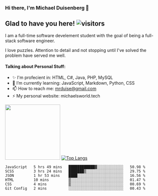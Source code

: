 ### Hi there, I'm Michael Duisenberg 👋
## Glad to have you here! ![visitors](https://visitor-badge.glitch.me/badge?page_id=MrDuise.MrDuise)

I am a full-time software develement student with the goal of being a full-stack software engineer. 

I love puzzles. Attention to detail and not stopping until I've solved the problem have served me well.

#### Talking about Personal Stuff:
- ✨ I'm profecient in: HTML, C#, Java, PHP, MySQL
- 🌱 I’m currently learning: JavaScript, Markdown, Python, CSS
- 📫 How to reach me: mrduise@gmail.com
- ⚡ My personal website: michaelsworld.tech
<!--
**MrDuise/MrDuise** is a ✨ _special_ ✨ repository because its `README.md` (this file) appears on your GitHub profile.

Here are some ideas to get you started:

- 🔭 I’m currently working on ...

- 👯 I’m looking to collaborate on ...
- 🤔 I’m looking for help with ...
- 💬 Ask me about ...

- 😄 Pronouns: ...
- ⚡ Fun fact: ...
-->

<img height="180em" src="https://github-readme-stats.vercel.app/api/?username=MrDuise&show_icons=true&hide_border=true&&count_private=true&include_all_commits=true" /> [![Top Langs](https://github-readme-stats.vercel.app/api/top-langs/?username=MrDuise&langs_count=8)](https://github.com/anuraghazra/github-readme-stats)


<!--START_SECTION:waka-->

```text
JavaScript   5 hrs 49 mins   ████████████▓░░░░░░░░░░░░   50.98 %
SCSS         3 hrs 24 mins   ███████▒░░░░░░░░░░░░░░░░░   29.75 %
JSON         1 hr 53 mins    ████░░░░░░░░░░░░░░░░░░░░░   16.56 %
HTML         10 mins         ▒░░░░░░░░░░░░░░░░░░░░░░░░   01.47 %
CSS          4 mins          ▒░░░░░░░░░░░░░░░░░░░░░░░░   00.69 %
Git Config   2 mins          ░░░░░░░░░░░░░░░░░░░░░░░░░   00.43 %
```

<!--END_SECTION:waka-->
